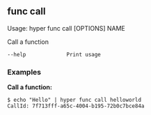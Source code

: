 ## func call

  Usage: hyper func call [OPTIONS] NAME

  Call a function

    --help             Print usage

### Examples

**Call a function:**

    $ echo "Hello" | hyper func call helloworld
    CallId: 7f713fff-a65c-4004-b195-72b0c7bce84a
